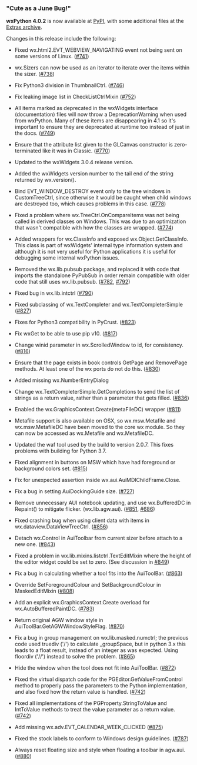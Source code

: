 <!--
.. title: wxPython 4.0.2 Released
.. slug: wxpython-4.0.2-release
.. date: 2018-06-16 20:00:00 UTC
.. tags: Development, Release, Phoenix
.. category: News
.. link: 
.. description: 
.. type: text
-->

### "Cute as a June Bug!"

**wxPython 4.0.2** is now available at 
[PyPI](https://pypi.org/project/wxPython/4.0.2/), with some 
additional files at the 
[Extras archive](https://extras.wxPython.org/wxPython4/extras/).

Changes in this release include the following:

* Fixed wx.html2.EVT_WEBVIEW_NAVIGATING event not being sent on some versions
  of Linux. ([#741](https://github.com/wxWidgets/Phoenix/issues/741))

* wx.Sizers can now be used as an iterator to iterate over the items within
  the sizer. ([#738](https://github.com/wxWidgets/Phoenix/issues/738))

* Fix Python3 division in ThumbnailCtrl. ([#746](https://github.com/wxWidgets/Phoenix/issues/746))

* Fix leaking image list in CheckListCtrlMixin ([#752](https://github.com/wxWidgets/Phoenix/issues/752))

* All items marked as deprecated in the wxWidgets interface (documentation)
  files will now throw a DeprecationWarning when used from wxPython. Many of
  these items are disappearing in 4.1 so it's important to ensure they are
  deprecated at runtime too instead of just in the docs. ([#749](https://github.com/wxWidgets/Phoenix/issues/749))

* Ensure that the attribute list given to the GLCanvas constructor is
  zero-terminated like it was in Classic. ([#770](https://github.com/wxWidgets/Phoenix/issues/770))

* Updated to the wxWidgets 3.0.4 release version.

* Added the wxWidgets version number to the tail end of the string returned by
  wx.version().

* Bind EVT_WINDOW_DESTROY event only to the tree windows in CustomTreeCtrl,
  since otherwise it would be caught when child windows are destroyed too,
  which causes problems in this case. ([#778](https://github.com/wxWidgets/Phoenix/issues/778))

* Fixed a problem where wx.TreeCtrl.OnCompareItems was not being called in
  derived classes on Windows. This was due to an optimization that wasn't
  compatible with how the classes are wrapped. ([#774](https://github.com/wxWidgets/Phoenix/issues/774))

* Added wrappers for wx.ClassInfo and exposed wx.Object.GetClassInfo. This
  class is part of wxWidgets' internal type information system and although
  it is not very useful for Python applications it is useful for debugging
  some internal wxPython issues.

* Removed the wx.lib.pubsub package, and replaced it with code that imports
  the standalone PyPubSub in order remain compatible with older code that
  still uses wx.lib.pubsub. ([#782](https://github.com/wxWidgets/Phoenix/issues/782), [#792](https://github.com/wxWidgets/Phoenix/issues/792))

* Fixed bug in wx.lib.intctrl ([#790](https://github.com/wxWidgets/Phoenix/issues/790))

* Fixed subclassing of wx.TextCompleter and wx.TextCompleterSimple ([#827](https://github.com/wxWidgets/Phoenix/issues/827))

* Fixes for Python3 compatibility in PyCrust. ([#823](https://github.com/wxWidgets/Phoenix/issues/823))

* Fix wxGet to be able to use pip v10. ([#817](https://github.com/wxWidgets/Phoenix/issues/817))

* Change winid parameter in wx.ScrolledWindow to id, for consistency. ([#816](https://github.com/wxWidgets/Phoenix/issues/816))

* Ensure that the page exists in book controls GetPage and RemovePage methods.
  At least one of the wx ports do not do this. ([#830](https://github.com/wxWidgets/Phoenix/issues/830))

* Added missing wx.NumberEntryDialog

* Change wx.TextCompleterSimple.GetCompletions to send the list of strings
  as a return value, rather than a parameter that gets filled. ([#836](https://github.com/wxWidgets/Phoenix/issues/836))

* Enabled the wx.GraphicsContext.Create(metaFileDC) wrapper ([#811](https://github.com/wxWidgets/Phoenix/issues/811))

* Metafile support is also available on OSX, so wx.msw.Metafile and
  wx.msw.MetafileDC have been moved to the core wx module. So they can now be
  accessed as wx.Metafile and wx.MetafileDC.

* Updated the waf tool used by the build to version 2.0.7. This fixes problems
  with building for Python 3.7.

* Fixed alignment in buttons on MSW which have had foreground or background
  colors set. ([#815](https://github.com/wxWidgets/Phoenix/issues/815))

* Fix for unexpected assertion inside wx.aui.AuiMDIChildFrame.Close.

* Fix a bug in setting AuiDockingGuide size. ([#727](https://github.com/wxWidgets/Phoenix/issues/727))

* Remove unnecessary AUI notebook updating, and use wx.BufferedDC in Repaint()
  to mitigate flicker. (wx.lib.agw.aui). ([#851](https://github.com/wxWidgets/Phoenix/issues/851), [#686](https://github.com/wxWidgets/Phoenix/issues/686))

* Fixed crashing bug when using client data with items in
  wx.dataview.DataViewTreeCtrl. ([#856](https://github.com/wxWidgets/Phoenix/issues/856))

* Detach wx.Control in AuiToolbar from current sizer before attach to a new
  one. ([#843](https://github.com/wxWidgets/Phoenix/issues/843))
  
* Fixed a problem in wx.lib.mixins.listctrl.TextEditMixin where the height of
  the editor widget could be set to zero. (See discussion in [#849](https://github.com/wxWidgets/Phoenix/issues/849))
  
* Fix a bug in calculating whether a tool fits into the AuiToolBar. ([#863](https://github.com/wxWidgets/Phoenix/issues/863))

* Override SetForegroundColour and SetBackgroundColour in MaskedEditMixin ([#808](https://github.com/wxWidgets/Phoenix/issues/808))

* Add an explicit wx.GraphicsContext.Create overload for wx.AutoBufferedPaintDC. ([#783](https://github.com/wxWidgets/Phoenix/issues/783))

* Return original AGW window style in AuiToolBar.GetAGWWindowStyleFlag. ([#870](https://github.com/wxWidgets/Phoenix/issues/870))

* Fix a bug in group management on wx.lib.masked.numctrl; the previous code used
  truediv ('/') to calculate _groupSpace, but in python 3.x this leads to a float
  result, instead of an integer as was expected. Using floordiv ('//') instead
  to solve the problem. ([#865](https://github.com/wxWidgets/Phoenix/issues/865))

* Hide the window when the tool does not fit into AuiToolBar. ([#872](https://github.com/wxWidgets/Phoenix/issues/872))

* Fixed the virtual dispatch code for the PGEditor.GetValueFromControl method
  to properly pass the parameters to the Python implementation, and also fixed
  how the return value is handled. ([#742](https://github.com/wxWidgets/Phoenix/issues/742))

* Fixed all implementations of the PGProperty.StringToValue and IntToValue
  methods to treat the value parameter as a return value. ([#742](https://github.com/wxWidgets/Phoenix/issues/742))

* Add missing wx.adv.EVT_CALENDAR_WEEK_CLICKED ([#875](https://github.com/wxWidgets/Phoenix/issues/875))

* Fixed the stock labels to conform to Windows design guidelines. ([#787](https://github.com/wxWidgets/Phoenix/issues/787))

* Always reset floating size and style when floating a toolbar in agw.aui. ([#880](https://github.com/wxWidgets/Phoenix/issues/880))
